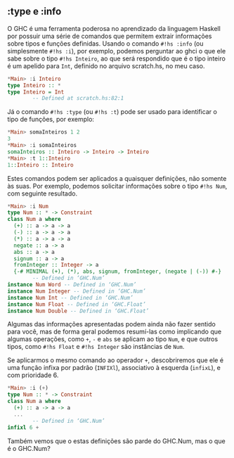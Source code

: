 
## :type e :info

O GHC é uma ferramenta poderosa no aprendizado da linguagem Haskell por possuir uma série de comandos que permitem extrair informações sobre tipos e funções definidas.
Usando o comando `#!hs :info` (ou simplesmente `#!hs :i`), por exemplo, podemos perguntar ao ghci o que ele sabe sobre o tipo `#!hs Inteiro`, ao que será respondido que é o tipo inteiro é um apelido para `Int`, definido no arquivo scratch.hs, no meu caso.

```hs
*Main> :i Inteiro
type Inteiro :: *
type Inteiro = Int
        -- Defined at scratch.hs:82:1        
```

Já o comando `#!hs :type` (ou `#!hs :t`) pode ser usado para identificar o tipo de funções, por exemplo:

```hs
*Main> somaInteiros 1 2
3
*Main> :i somaInteiros
somaInteiros :: Inteiro -> Inteiro -> Inteiro
*Main> :t 1::Inteiro
1::Inteiro :: Inteiro
```

Estes comandos podem ser aplicados a quaisquer definições, não somente às suas. Por exemplo, podemos solicitar informações sobre o tipo `#!hs Num`, com seguinte resultado.

```hs
*Main> :i Num
type Num :: * -> Constraint
class Num a where
  (+) :: a -> a -> a
  (-) :: a -> a -> a
  (*) :: a -> a -> a
  negate :: a -> a
  abs :: a -> a
  signum :: a -> a
  fromInteger :: Integer -> a
  {-# MINIMAL (+), (*), abs, signum, fromInteger, (negate | (-)) #-}
        -- Defined in ‘GHC.Num’
instance Num Word -- Defined in ‘GHC.Num’
instance Num Integer -- Defined in ‘GHC.Num’
instance Num Int -- Defined in ‘GHC.Num’
instance Num Float -- Defined in ‘GHC.Float’
instance Num Double -- Defined in ‘GHC.Float’
```

Algumas das informações apresentadas podem ainda não fazer sentido para você, mas de forma geral podemos resumí-las como implicando que algumas operações, como `+`, `-` e `abs` se aplicam ao tipo `Num`, e que outros tipos, como `#!hs Float` e `#!hs Integer` são instâncias de `Num`.

Se aplicarmos o mesmo comando ao operador `+`, descobriremos que ele é uma função infixa por padrão (`INFIXl`), associativo à esquerda (`infixL`), e com prioridade 6.

```hs
*Main> :i (+)
type Num :: * -> Constraint
class Num a where
  (+) :: a -> a -> a
  ...
        -- Defined in ‘GHC.Num’
infixl 6 +

```

Também vemos que o estas definições são parde do GHC.Num, mas o que é o GHC.Num?